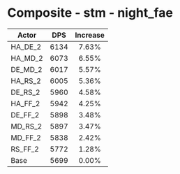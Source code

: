 # Composite - stm - night_fae
| Actor | DPS | Increase |
|---|:---:|:---:|
|HA_DE_2|6134|7.63%|
|HA_MD_2|6073|6.55%|
|DE_MD_2|6017|5.57%|
|HA_RS_2|6005|5.36%|
|DE_RS_2|5960|4.58%|
|HA_FF_2|5942|4.25%|
|DE_FF_2|5898|3.48%|
|MD_RS_2|5897|3.47%|
|MD_FF_2|5838|2.42%|
|RS_FF_2|5772|1.28%|
|Base|5699|0.00%|

